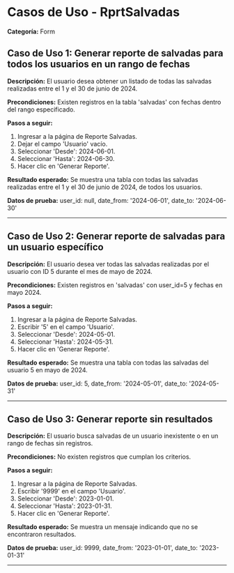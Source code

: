 # Casos de Uso - RprtSalvadas

**Categoría:** Form

## Caso de Uso 1: Generar reporte de salvadas para todos los usuarios en un rango de fechas

**Descripción:** El usuario desea obtener un listado de todas las salvadas realizadas entre el 1 y el 30 de junio de 2024.

**Precondiciones:**
Existen registros en la tabla 'salvadas' con fechas dentro del rango especificado.

**Pasos a seguir:**
1. Ingresar a la página de Reporte Salvadas.
2. Dejar el campo 'Usuario' vacío.
3. Seleccionar 'Desde': 2024-06-01.
4. Seleccionar 'Hasta': 2024-06-30.
5. Hacer clic en 'Generar Reporte'.

**Resultado esperado:**
Se muestra una tabla con todas las salvadas realizadas entre el 1 y el 30 de junio de 2024, de todos los usuarios.

**Datos de prueba:**
user_id: null, date_from: '2024-06-01', date_to: '2024-06-30'

---

## Caso de Uso 2: Generar reporte de salvadas para un usuario específico

**Descripción:** El usuario desea ver todas las salvadas realizadas por el usuario con ID 5 durante el mes de mayo de 2024.

**Precondiciones:**
Existen registros en 'salvadas' con user_id=5 y fechas en mayo 2024.

**Pasos a seguir:**
1. Ingresar a la página de Reporte Salvadas.
2. Escribir '5' en el campo 'Usuario'.
3. Seleccionar 'Desde': 2024-05-01.
4. Seleccionar 'Hasta': 2024-05-31.
5. Hacer clic en 'Generar Reporte'.

**Resultado esperado:**
Se muestra una tabla con todas las salvadas del usuario 5 en mayo de 2024.

**Datos de prueba:**
user_id: 5, date_from: '2024-05-01', date_to: '2024-05-31'

---

## Caso de Uso 3: Generar reporte sin resultados

**Descripción:** El usuario busca salvadas de un usuario inexistente o en un rango de fechas sin registros.

**Precondiciones:**
No existen registros que cumplan los criterios.

**Pasos a seguir:**
1. Ingresar a la página de Reporte Salvadas.
2. Escribir '9999' en el campo 'Usuario'.
3. Seleccionar 'Desde': 2023-01-01.
4. Seleccionar 'Hasta': 2023-01-31.
5. Hacer clic en 'Generar Reporte'.

**Resultado esperado:**
Se muestra un mensaje indicando que no se encontraron resultados.

**Datos de prueba:**
user_id: 9999, date_from: '2023-01-01', date_to: '2023-01-31'

---

